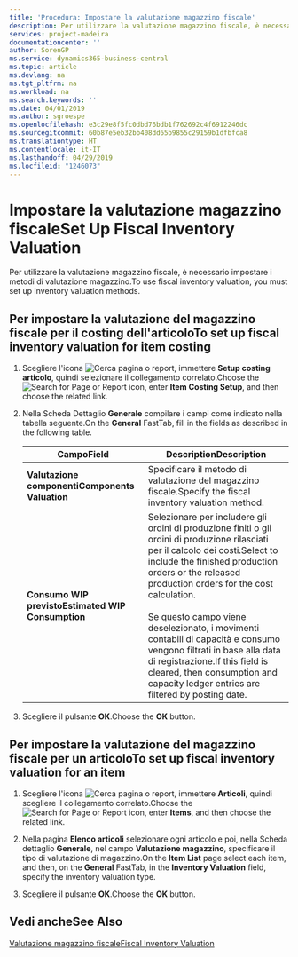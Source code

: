 ```yaml
---
title: 'Procedura: Impostare la valutazione magazzino fiscale'
description: Per utilizzare la valutazione magazzino fiscale, è necessario impostare i metodi di valutazione magazzino.
services: project-madeira
documentationcenter: ''
author: SorenGP
ms.service: dynamics365-business-central
ms.topic: article
ms.devlang: na
ms.tgt_pltfrm: na
ms.workload: na
ms.search.keywords: ''
ms.date: 04/01/2019
ms.author: sgroespe
ms.openlocfilehash: e3c29e8f5fc0dbd76bdb1f762692c4f6912246dc
ms.sourcegitcommit: 60b87e5eb32bb408dd65b9855c29159b1dfbfca8
ms.translationtype: HT
ms.contentlocale: it-IT
ms.lasthandoff: 04/29/2019
ms.locfileid: "1246073"
---
```

# <a name="set-up-fiscal-inventory-valuation"></a><span data-ttu-id="c651b-103">Impostare la valutazione magazzino fiscale</span><span class="sxs-lookup"><span data-stu-id="c651b-103">Set Up Fiscal Inventory Valuation</span></span>
<span data-ttu-id="c651b-104">Per utilizzare la valutazione magazzino fiscale, è necessario impostare i metodi di valutazione magazzino.</span><span class="sxs-lookup"><span data-stu-id="c651b-104">To use fiscal inventory valuation, you must set up inventory valuation methods.</span></span>  

## <a name="to-set-up-fiscal-inventory-valuation-for-item-costing"></a><span data-ttu-id="c651b-105">Per impostare la valutazione del magazzino fiscale per il costing dell'articolo</span><span class="sxs-lookup"><span data-stu-id="c651b-105">To set up fiscal inventory valuation for item costing</span></span>  

1.  <span data-ttu-id="c651b-106">Scegliere l'icona ![Cerca pagina o report](../../media/ui-search/search_small.png "Cerca pagina o report"), immettere **Setup costing articolo**, quindi selezionare il collegamento correlato.</span><span class="sxs-lookup"><span data-stu-id="c651b-106">Choose the ![Search for Page or Report](../../media/ui-search/search_small.png "Search for Page or Report icon") icon, enter **Item Costing Setup**, and then choose the related link.</span></span>  
2.  <span data-ttu-id="c651b-107">Nella Scheda Dettaglio **Generale** compilare i campi come indicato nella tabella seguente.</span><span class="sxs-lookup"><span data-stu-id="c651b-107">On the **General** FastTab, fill in the fields as described in the following table.</span></span>  

    |<span data-ttu-id="c651b-108">Campo</span><span class="sxs-lookup"><span data-stu-id="c651b-108">Field</span></span>|<span data-ttu-id="c651b-109">Description</span><span class="sxs-lookup"><span data-stu-id="c651b-109">Description</span></span>|  
    |---------------------------------|---------------------------------------|  
    |<span data-ttu-id="c651b-110">**Valutazione componenti**</span><span class="sxs-lookup"><span data-stu-id="c651b-110">**Components Valuation**</span></span>|<span data-ttu-id="c651b-111">Specificare il metodo di valutazione del magazzino fiscale.</span><span class="sxs-lookup"><span data-stu-id="c651b-111">Specify the fiscal inventory valuation method.</span></span>|  
    |<span data-ttu-id="c651b-112">**Consumo WIP previsto**</span><span class="sxs-lookup"><span data-stu-id="c651b-112">**Estimated WIP Consumption**</span></span>|<span data-ttu-id="c651b-113">Selezionare per includere gli ordini di produzione finiti o gli ordini di produzione rilasciati per il calcolo dei costi.</span><span class="sxs-lookup"><span data-stu-id="c651b-113">Select to include the finished production orders or the released production orders for the cost calculation.</span></span><br /><br /> <span data-ttu-id="c651b-114">Se questo campo viene deselezionato, i movimenti contabili di capacità e consumo vengono filtrati in base alla data di registrazione.</span><span class="sxs-lookup"><span data-stu-id="c651b-114">If this field is cleared, then consumption and capacity ledger entries are filtered by posting date.</span></span>|  

3.  <span data-ttu-id="c651b-115">Scegliere il pulsante **OK**.</span><span class="sxs-lookup"><span data-stu-id="c651b-115">Choose the **OK** button.</span></span>  

## <a name="to-set-up-fiscal-inventory-valuation-for-an-item"></a><span data-ttu-id="c651b-116">Per impostare la valutazione del magazzino fiscale per un articolo</span><span class="sxs-lookup"><span data-stu-id="c651b-116">To set up fiscal inventory valuation for an item</span></span>  

1.  <span data-ttu-id="c651b-117">Scegliere l'icona ![Cerca pagina o report](../../media/ui-search/search_small.png "Cerca pagina o report"), immettere **Articoli**, quindi scegliere il collegamento correlato.</span><span class="sxs-lookup"><span data-stu-id="c651b-117">Choose the ![Search for Page or Report](../../media/ui-search/search_small.png "Search for Page or Report icon") icon, enter **Items**, and then choose the related link.</span></span>  
2.  <span data-ttu-id="c651b-118">Nella pagina **Elenco articoli** selezionare ogni articolo e poi, nella Scheda dettaglio **Generale**, nel campo **Valutazione magazzino**, specificare il tipo di valutazione di magazzino.</span><span class="sxs-lookup"><span data-stu-id="c651b-118">On the **Item List** page select each item, and then, on the **General** FastTab, in the **Inventory Valuation** field, specify the inventory valuation type.</span></span>  

3.  <span data-ttu-id="c651b-119">Scegliere il pulsante **OK**.</span><span class="sxs-lookup"><span data-stu-id="c651b-119">Choose the **OK** button.</span></span>  

## <a name="see-also"></a><span data-ttu-id="c651b-120">Vedi anche</span><span class="sxs-lookup"><span data-stu-id="c651b-120">See Also</span></span>  
 [<span data-ttu-id="c651b-121">Valutazione magazzino fiscale</span><span class="sxs-lookup"><span data-stu-id="c651b-121">Fiscal Inventory Valuation</span></span>](fiscal-inventory-valuation.md)   
